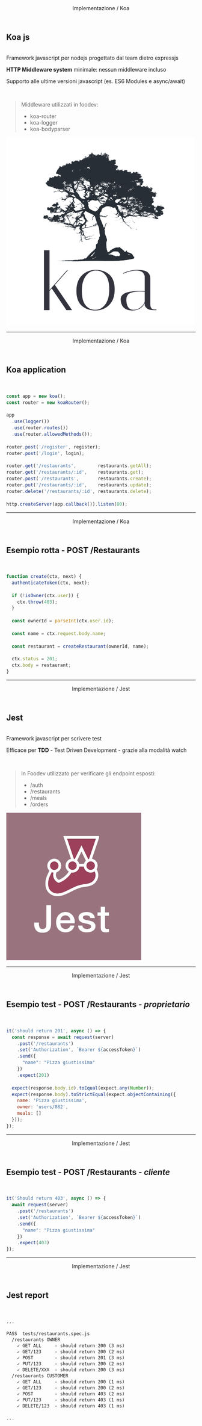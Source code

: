 <Header>Implementazione / Koa</Header>

## Koa js

<br>

<div class="flex">
  <div class="w-4xl">
Framework javascript per nodejs progettato dal team dietro expressjs

**HTTP Middleware system** minimale: nessun middleware incluso

Supporto alle ultime versioni javascript
(es. ES6 Modules e async/await)

<br>

> Middleware utilizzati in foodev:
> - koa-router
> - koa-logger
> - koa-bodyparser
  </div>

  <div class="relative -top-10 -right-6">
    <img src="/images/koa-logo.png" />
  </div>
</div>

---

<Header>Implementazione / Koa</Header>

## Koa application

<br>

```javascript {all|1-2|4-7|8-11|12-16|18}
const app = new koa();
const router = new koaRouter();

app
  .use(logger())
  .use(router.routes())
  .use(router.allowedMethods());

router.post('/register', register);
router.post('/login', login);

router.get('/restaurants',        restaurants.getAll);
router.get('/restaurants/:id',    restaurants.get);
router.post('/restaurants',       restaurants.create);
router.put('/restaurants/:id',    restaurants.update);
router.delete('/restaurants/:id', restaurants.delete);

http.createServer(app.callback()).listen(80);
```

---

<Header>Implementazione / Koa</Header>

## Esempio rotta - <span class="text-emerald-500">POST</span> /Restaurants

<br>

```javascript {all|1|2|4-6|8-12|14-15}
function create(ctx, next) {
  authenticateToken(ctx, next);

  if (!isOwner(ctx.user)) {
    ctx.throw(403);
  }

  const ownerId = parseInt(ctx.user.id);

  const name = ctx.request.body.name;

  const restaurant = createRestaurant(ownerId, name);

  ctx.status = 201;
  ctx.body = restaurant;
}
```

---

<Header>Implementazione / Jest</Header>

## Jest

<br>

<div class="flex">
  <div class="w-4xl">
Framework javascript per scrivere test

Efficace per **TDD** - Test Driven Development - grazie alla modalità <mono>watch</mono>

<br>

> In Foodev utilizzato per verificare gli endpoint esposti:
> - /auth
> - /restaurants
> - /meals
> - /orders
  </div>
  <div class="relative -right-6">
    <img src="/images/jest-logo.jpeg" />
  </div>
</div>

---

<Header>Implementazione / Jest</Header>

## Esempio test  - <span class="text-emerald-500">POST</span> /Restaurants - *proprietario*

<br>

```javascript {all|3-7|8-15}
it('should return 201', async () => {
  const response = await request(server)
    .post('/restaurants')
    .set('Authorization', `Bearer ${accessToken}`)
    .send({
      "name": "Pizza giustissima"
    })
    .expect(201)

  expect(response.body.id).toEqual(expect.any(Number));
  expect(response.body).toStrictEqual(expect.objectContaining({
    name: 'Pizza giustissima',
    owner: 'users/882',
    meals: []
  }));
});
```

---

<Header>Implementazione / Jest</Header>

## Esempio test - <span class="text-emerald-500">POST</span> /Restaurants - *cliente*

<br>

```javascript {all|3-7|8}
it('Should return 403', async () => {
  await request(server)
    .post('/restaurants')
    .set('Authorization', `Bearer ${accessToken}`)
    .send({
      "name": "Pizza giustissima"
    })
    .expect(403)
});
```

---

<Header>Implementazione / Jest</Header>

## Jest report

<br>

```
...

PASS  tests/restaurants.spec.js
  /restaurants OWNER
    ✓ GET ALL     - should return 200 (3 ms)
    ✓ GET/123     - should return 200 (2 ms)
    ✓ POST        - should return 201 (3 ms)
    ✓ PUT/123     - should return 200 (2 ms)
    ✓ DELETE/XXX  - should return 200 (3 ms)
  /restaurants CUSTOMER
    ✓ GET ALL     - should return 200 (1 ms)
    ✓ GET/123     - should return 200 (2 ms)
    ✓ POST        - should return 403 (2 ms)
    ✓ PUT/123     - should return 403 (1 ms)
    ✓ DELETE/123  - should return 403 (1 ms)

...
```

